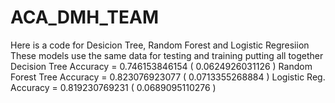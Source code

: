 # ACA_DMH_TEAM
Here is a code for Desicion Tree, Random Forest and Logistic Regresiion
These models use the same data for testing and training
putting all together
Decision Tree Accuracy =  0.746153846154  ( 0.0624926031126 )
Random Forest Tree Accuracy =  0.823076923077  ( 0.0713355268884 )
Logistic Reg. Accuracy =  0.819230769231  ( 0.0689095110276 ) 
